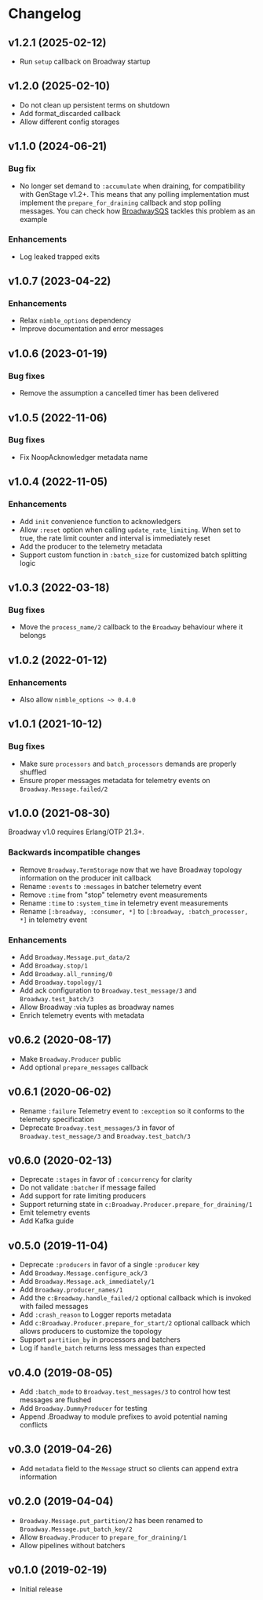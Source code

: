 # Changelog

## v1.2.1 (2025-02-12)

* Run `setup` callback on Broadway startup

## v1.2.0 (2025-02-10)

* Do not clean up persistent terms on shutdown
* Add format_discarded callback
* Allow different config storages

## v1.1.0 (2024-06-21)

### Bug fix

  * No longer set demand to `:accumulate` when draining, for compatibility with GenStage v1.2+. This means that any polling implementation must implement the `prepare_for_draining` callback and stop polling messages. You can check how [BroadwaySQS](https://github.com/dashbitco/broadway_sqs/commit/5b8f18a78e4760b5fcc839ad576be8c63345add0) tackles this problem as an example

### Enhancements

  * Log leaked trapped exits

## v1.0.7 (2023-04-22)

### Enhancements

  * Relax `nimble_options` dependency
  * Improve documentation and error messages

## v1.0.6 (2023-01-19)

### Bug fixes

  * Remove the assumption a cancelled timer has been delivered

## v1.0.5 (2022-11-06)

### Bug fixes

  * Fix NoopAcknowledger metadata name

## v1.0.4 (2022-11-05)

### Enhancements

  * Add `init` convenience function to acknowledgers
  * Allow `:reset` option when calling `update_rate_limiting`. When set to true, the rate limit counter and interval is immediately reset
  * Add the producer to the telemetry metadata
  * Support custom function in `:batch_size` for customized batch splitting logic

## v1.0.3 (2022-03-18)

### Bug fixes

  * Move the `process_name/2` callback to the `Broadway` behaviour where it belongs

## v1.0.2 (2022-01-12)

### Enhancements

  * Also allow `nimble_options ~> 0.4.0`

## v1.0.1 (2021-10-12)

### Bug fixes

  * Make sure `processors` and `batch_processors` demands are properly shuffled
  * Ensure proper messages metadata for telemetry events on `Broadway.Message.failed/2`

## v1.0.0 (2021-08-30)

Broadway v1.0 requires Erlang/OTP 21.3+.

### Backwards incompatible changes

  * Remove `Broadway.TermStorage` now that we have Broadway topology information on the producer init callback
  * Rename `:events` to `:messages` in batcher telemetry event
  * Remove `:time` from "stop" telemetry event measurements
  * Rename `:time` to `:system_time` in telemetry event measurements
  * Rename `[:broadway, :consumer, *]` to `[:broadway, :batch_processor, *]` in telemetry event

### Enhancements

  * Add `Broadway.Message.put_data/2`
  * Add `Broadway.stop/1`
  * Add `Broadway.all_running/0`
  * Add `Broadway.topology/1`
  * Add ack configuration to `Broadway.test_message/3` and `Broadway.test_batch/3`
  * Allow Broadway :via tuples as broadway names
  * Enrich telemetry events with metadata

## v0.6.2 (2020-08-17)

  * Make `Broadway.Producer` public
  * Add optional `prepare_messages` callback

## v0.6.1 (2020-06-02)

  * Rename `:failure` Telemetry event to `:exception` so it conforms to the telemetry specification
  * Deprecate `Broadway.test_messages/3` in favor of `Broadway.test_message/3` and `Broadway.test_batch/3`

## v0.6.0 (2020-02-13)

  * Deprecate `:stages` in favor of `:concurrency` for clarity
  * Do not validate `:batcher` if message failed
  * Add support for rate limiting producers
  * Support returning state in `c:Broadway.Producer.prepare_for_draining/1`
  * Emit telemetry events
  * Add Kafka guide

## v0.5.0 (2019-11-04)

  * Deprecate `:producers` in favor of a single `:producer` key
  * Add `Broadway.Message.configure_ack/3`
  * Add `Broadway.Message.ack_immediately/1`
  * Add `Broadway.producer_names/1`
  * Add the `c:Broadway.handle_failed/2` optional callback which is invoked with failed messages
  * Add `:crash_reason` to Logger reports metadata
  * Add `c:Broadway.Producer.prepare_for_start/2` optional callback which allows producers to customize the topology
  * Support `partition_by` in processors and batchers
  * Log if `handle_batch` returns less messages than expected

## v0.4.0 (2019-08-05)

  * Add `:batch_mode` to `Broadway.test_messages/3` to control how test messages are flushed
  * Add `Broadway.DummyProducer` for testing
  * Append .Broadway to module prefixes to avoid potential naming conflicts

## v0.3.0 (2019-04-26)

  * Add `metadata` field to the `Message` struct so clients can append extra information

## v0.2.0 (2019-04-04)

  * `Broadway.Message.put_partition/2` has been renamed to `Broadway.Message.put_batch_key/2`
  * Allow `Broadway.Producer` to `prepare_for_draining/1`
  * Allow pipelines without batchers

## v0.1.0 (2019-02-19)

  * Initial release
